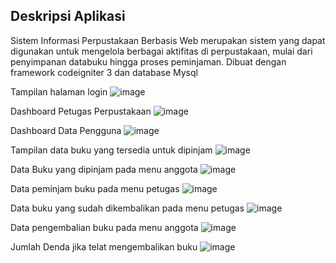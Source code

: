 ## Deskripsi Aplikasi
Sistem Informasi Perpustakaan Berbasis Web merupakan sistem yang dapat digunakan untuk mengelola berbagai aktifitas di perpustakaan, mulai dari penyimpanan databuku hingga proses peminjaman. Dibuat dengan framework codeigniter 3 dan database Mysql

Tampilan halaman login
![image](https://github.com/shilnaprdisa/SistemPerpustakaan/assets/113671337/2d1e48a2-bea0-4ad6-8b39-ec7365dd958c)

Dashboard Petugas Perpustakaan
![image](https://github.com/shilnaprdisa/SistemPerpustakaan/assets/113671337/8b772f9f-17c7-44de-ac4b-430c15e36539)

Dashboard Data Pengguna
![image](https://github.com/shilnaprdisa/SistemPerpustakaan/assets/113671337/a09531de-50b5-46c2-b355-a397b9453c1e)

Tampilan data buku yang tersedia untuk dipinjam
![image](https://github.com/shilnaprdisa/SistemPerpustakaan/assets/113671337/3291e073-32ba-4b97-9884-8d9fbaa298b8)

Data Buku yang dipinjam pada menu anggota
![image](https://github.com/shilnaprdisa/SistemPerpustakaan/assets/113671337/3a535f9d-64b1-4ee4-b105-c692c4f36f86)

Data peminjam buku pada menu petugas
![image](https://github.com/shilnaprdisa/SistemPerpustakaan/assets/113671337/ffab0e52-171b-473a-ac2c-558516fe4aee)

Data buku yang sudah dikembalikan pada menu petugas 
![image](https://github.com/shilnaprdisa/SistemPerpustakaan/assets/113671337/92e8360c-dc03-46e4-bd6c-d022ba7600a1)

Data pengembalian buku pada menu anggota
![image](https://github.com/shilnaprdisa/SistemPerpustakaan/assets/113671337/796423e5-8e2e-489f-a7a4-627ae6e29271)

Jumlah Denda jika telat mengembalikan buku
![image](https://github.com/shilnaprdisa/SistemPerpustakaan/assets/113671337/45fd6615-b5cb-469e-8e06-e9408131375e)













